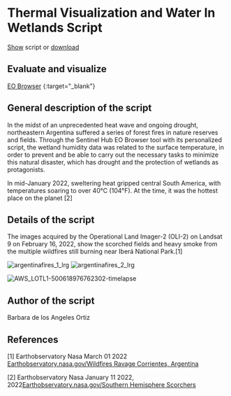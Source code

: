 # Thermal Visualization and Water In Wetlands Script 

[Show](README.md) script or [download](script.js)

 ## Evaluate and visualize
 
[EO Browser](https://sentinelshare.page.link/bjQi) {:target="_blank"}

 ## General description of the script
 
In the midst of an unprecedented heat wave and ongoing drought, northeastern Argentina suffered a series of forest fires in nature reserves and fields. Through the Sentinel Hub EO Browser tool with its personalized script, the wetland humidity data was related to the surface temperature, in order to prevent and be able to carry out the necessary tasks to minimize this natural disaster, which has drought and the protection of wetlands as protagonists.  

In mid-January 2022, sweltering heat gripped central South America, with temperatures soaring to over 40°C (104°F). At the time, it was the hottest place on the planet [2]

 ## Details of the script
 
 The images acquired by the Operational Land Imager-2 (OLI-2) on Landsat 9 on February 16, 2022, show the scorched fields and heavy smoke from the multiple wildfires still burning near Iberá National Park.[1]
 
![argentinafires_1_lrg](https://user-images.githubusercontent.com/105976212/189237187-e919f661-319b-42f8-a301-c9b3d17f4b5b.jpg)
![argentinafires_2_lrg](https://user-images.githubusercontent.com/105976212/189237228-9c46c9a0-a320-415c-b259-2d9e4bfe8e89.jpg)


![AWS_LOTL1-500618976762302-timelapse](https://user-images.githubusercontent.com/105976212/189212267-45dd173d-4b0d-45fd-8684-ab82434e7f10.gif)
 

 ## Author of the script
 
 Barbara de los Angeles Ortiz
 
 ## References
 
 [1] Earthobservatory Nasa March 01 2022  [Earthobservatory.nasa.gov/Wildfires Ravage Corrientes, Argentina](https://earthobservatory.nasa.gov/images/149478/wildfires-ravage-corrientes-argentina)
 
 [2]  Earthobservatory Nasa January 11 2022, 2022[Earthobservatory.nasa.gov/Southern Hemisphere Scorchers](https://earthobservatory.nasa.gov/images/149331/southern-hemisphere-scorchers)

